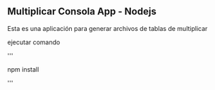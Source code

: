 

## Multiplicar Consola App - Nodejs

Esta es una aplicación para generar archivos de tablas de multiplicar

ejecutar comando

'''

npm install

'''

